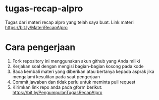 # tugas-recap-alpro
Tugas dari materi recap alpro yang telah saya buat. Link materi https://bit.ly/MateriRecapAlpro

# Cara pengerjaan
1) Fork repository ini menggunakan akun github yang Anda miliki
2) Kerjakan soal dengan mengisi bagian-bagian kosong pada kode
3) Baca kembali materi yang diberikan atau bertanya kepada asprak jika mengalami kesulitan pada saat pengerjaan
4) Commit jawaban dan tidak perlu untuk meminta pull request
5) Kirimkan link repo anda pada gform berikut: https://bit.ly/PengumpulanTugasRecapAlpro
